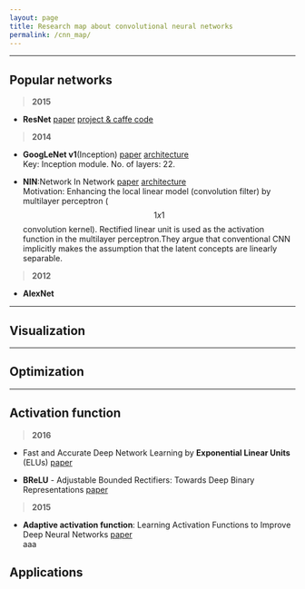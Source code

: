 ```yaml
---
layout: page
title: Research map about convolutional neural networks
permalink: /cnn_map/
---
```


------

## Popular networks



> **2015**

* **ResNet** 
[paper](http://arxiv.org/abs/1512.03385) 
[project & caffe code](https://github.com/KaimingHe/deep-residual-networks)

> **2014**

* **GoogLeNet v1**(Inception) 
[paper](http://arxiv.org/abs/1409.4842)
[architecture](http://ethereon.github.io/netscope/#/preset/googlenet)  
Key: Inception module. No. of layers: 22.
  

* **NIN**:Network In Network 
[paper](http://arxiv.org/abs/1312.4400)
[architecture](http://ethereon.github.io/netscope/#/preset/nin)  
Motivation: Enhancing the local linear model (convolution filter) by multilayer perceptron ($$1x1$$ convolution kernel). Rectified linear unit is used as the activation function in the multilayer perceptron.They argue that conventional CNN implicitly makes the assumption that the latent concepts are linearly separable.



> **2012**

* **AlexNet**


------

## Visualization



------

## Optimization




------

## Activation function

> **2016**

* Fast and Accurate Deep Network Learning by **Exponential Linear Units** (ELUs) 
[paper](http://arxiv.org/abs/1511.07289)  


* **BReLU** - Adjustable Bounded Rectifiers: Towards Deep Binary Representations 
[paper](http://arxiv.org/abs/1511.06201)  


> **2015**

* **Adaptive activation function**: Learning Activation Functions to Improve Deep Neural Networks 
[paper](http://arxiv.org/abs/1412.6830)  
aaa


## Applications

